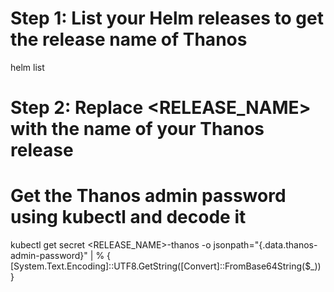 # Step 1: List your Helm releases to get the release name of Thanos
helm list

# Step 2: Replace <RELEASE_NAME> with the name of your Thanos release
# Get the Thanos admin password using kubectl and decode it
kubectl get secret <RELEASE_NAME>-thanos -o jsonpath="{.data.thanos-admin-password}" | % { [System.Text.Encoding]::UTF8.GetString([Convert]::FromBase64String($_)) }
